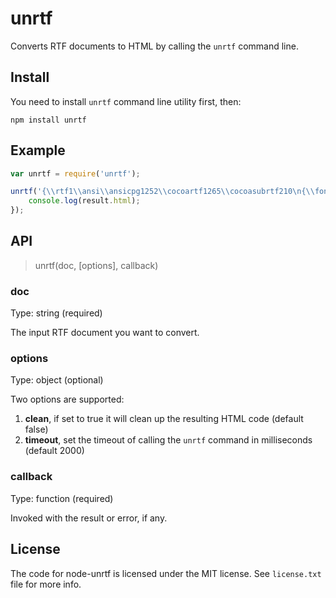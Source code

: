 # unrtf

Converts RTF documents to HTML by calling the `unrtf` command line.


## Install

You need to install `unrtf` command line utility first, then:

```
npm install unrtf
```


## Example

```js
var unrtf = require('unrtf');

unrtf('{\\rtf1\\ansi\\ansicpg1252\\cocoartf1265\\cocoasubrtf210\n{\\fonttbl\\f0\\fswiss\\fcharset0 Helvetica;}\n{\\colortbl;\\red255\\green255\\blue255;}\n\\paperw11900\\paperh16840\\margl1440\\margr1440\\vieww10800\\viewh8400\\viewkind0\n\\pard\\tx566\\tx1133\\tx1700\\tx2267\\tx2834\\tx3401\\tx3968\\tx4535\\tx5102\\tx5669\\tx6236\\tx6803\\pardirnatural\n\n\\f0\\fs24 \\cf0 Hello, World!\\\n\\\nThis is RTF. :-)}', { clean: true }, function(error, result) {
	console.log(result.html);
});
```


## API

> unrtf(doc, [options], callback)

### doc
Type: string (required)

The input RTF document you want to convert.

### options
Type: object (optional)

Two options are supported:

1. **clean**, if set to true it will clean up the resulting HTML code (default false)
2. **timeout**, set the timeout of calling the `unrtf` command in milliseconds (default 2000)

### callback
Type: function (required)

Invoked with the result or error, if any.


## License

The code for node-unrtf is licensed under the MIT license. See `license.txt` file for more info.
